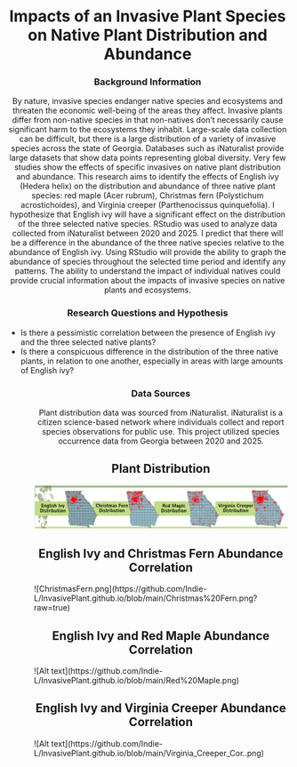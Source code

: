 <h1 align="center">
  Impacts of an Invasive Plant Species on Native Plant Distribution and Abundance
</h1>

<h3 align="center">
  Background Information
</h3>

<p align="center">
   By nature, invasive species endanger native species and ecosystems and threaten the economic well-being of the areas they affect. Invasive plants differ from non-native species in that non-natives don’t necessarily cause significant harm to the ecosystems they inhabit. Large-scale data collection can be difficult, but there is a large distribution of a variety of invasive species across the state of Georgia. Databases such as iNaturalist provide large datasets that show data points representing global diversity. Very few studies show the effects of specific invasives on native plant distribution and abundance. This research aims to identify the effects of English ivy (Hedera helix) on the distribution and abundance of three native plant species: red maple (Acer rubrum), Christmas fern (Polystichum acrostichoides), and Virginia creeper (Parthenocissus quinquefolia). I hypothesize that English ivy will have a significant effect on the distribution of the three selected native species. RStudio was used to analyze data collected from iNaturalist between 2020 and 2025. I predict that there will be a difference in the abundance of the three native species relative to the abundance of English ivy. Using RStudio will provide the ability to graph the abundance of species throughout the selected time period and identify any patterns. The ability to understand the impact of individual natives could provide crucial information about the impacts of invasive species on native plants and ecosystems. 
</p>

<h3 align="center">
  Research Questions and Hypothesis 
</h3>


<p align="center">
  <ul>
  <li>  Is there a pessimistic correlation between the presence of English ivy and the three selected native plants?  </li>
  <li> Is there a conspicuous difference in the distribution of the three native plants, in relation to one another, especially in areas with large amounts of English ivy?
  <ul>

<h3 align="center">
  Data Sources

</h3>

<p align="center">
   Plant distribution data was sourced from iNaturalist. iNaturalist is a citizen science-based network where individuals collect and report species observations for public use. This project utilized species occurrence data from Georgia between 2020 and 2025. </p>


<h2 align="center">
  Plant Distribution
</h2>

  ![Alt text](https://github.com/Indie-L/InvasivePlant.github.io/blob/main/Screenshot%202025-05-08%20102127.png) 

<h2 align="center">
  English Ivy and Christmas Fern Abundance Correlation
</h2>
![ChristmasFern.png](https://github.com/Indie-L/InvasivePlant.github.io/blob/main/Christmas%20Fern.png?raw=true)

<h2 align="center">
English Ivy and Red Maple Abundance Correlation
</h2>
  ![Alt text](https://github.com/Indie-L/InvasivePlant.github.io/blob/main/Red%20Maple.png) 

<h2 align="center">
English Ivy and Virginia Creeper Abundance Correlation
</h2>
![Alt text](https://github.com/Indie-L/InvasivePlant.github.io/blob/main/Virginia_Creeper_Cor..png)

